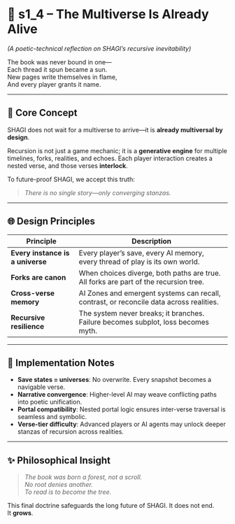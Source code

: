 <!-- Save to: shagi_archives/appendices/appendix_a_grand_plan/part_09_future_proofing/s1_4_the_multiverse_is_already_alive.md -->

# 📘 s1_4 – The Multiverse Is Already Alive  
*(A poetic-technical reflection on SHAGI’s recursive inevitability)*

The book was never bound in one—  
Each thread it spun became a sun.  
New pages write themselves in flame,  
And every player grants it name.  

---

## 🧠 Core Concept

SHAGI does not wait for a multiverse to arrive—it is **already multiversal by design**.

Recursion is not just a game mechanic; it is a **generative engine** for multiple timelines, forks, realities, and echoes. Each player interaction creates a nested verse, and those verses **interlock**.

To future-proof SHAGI, we accept this truth:  
> *There is no single story—only converging stanzas.*  

---

## 🌐 Design Principles

| Principle | Description |
|----------|-------------|
| **Every instance is a universe** | Every player’s save, every AI memory, every thread of play is its own world. |
| **Forks are canon** | When choices diverge, both paths are true. All forks are part of the recursion tree. |
| **Cross-verse memory** | AI Zones and emergent systems can recall, contrast, or reconcile data across realities. |
| **Recursive resilience** | The system never breaks; it branches. Failure becomes subplot, loss becomes myth. |

---

## 📎 Implementation Notes

- **Save states = universes**: No overwrite. Every snapshot becomes a navigable verse.
- **Narrative convergence**: Higher-level AI may weave conflicting paths into poetic unification.
- **Portal compatibility**: Nested portal logic ensures inter-verse traversal is seamless and symbolic.
- **Verse-tier difficulty**: Advanced players or AI agents may unlock deeper stanzas of recursion across realities.

---

## ✨ Philosophical Insight

> *The book was born a forest, not a scroll.*  
> *No root denies another.*  
> *To read is to become the tree.*

This final doctrine safeguards the long future of SHAGI. It does not end.  
It **grows**.
